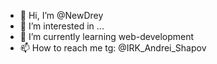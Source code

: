 - 👋 Hi, I’m @NewDrey
- 👀 I’m interested in ...
- 🌱 I’m currently learning web-development
- 📫 How to reach me tg: @IRK_Andrei_Shapov

<!---
NewDrey/NewDrey is a ✨ special ✨ repository because its `README.md` (this file) appears on your GitHub profile.
You can click the Preview link to take a look at your changes.
--->
